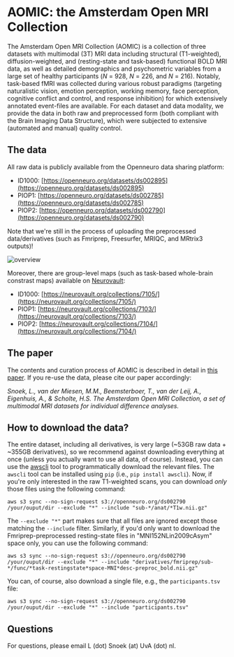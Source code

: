 # AOMIC: the Amsterdam Open MRI Collection
The Amsterdam Open MRI Collection (AOMIC) is a collection of three datasets with multimodal (3T) MRI data including structural (T1-weighted), diffusion-weighted, and (resting-state and task-based) functional BOLD MRI data, as well as detailed demographics and psychometric variables from a large set of healthy participants (*N* = 928, *N* = 226, and *N* = 216). Notably, task-based fMRI was collected during various robust paradigms (targeting naturalistic vision, emotion perception, working memory, face perception, cognitive conflict and control, and response inhibition) for which extensively annotated event-files are available. For each dataset and data modality, we provide the data in both raw and preprocessed form (both compliant with the Brain Imaging Data Structure), which were subjected to extensive (automated and manual) quality control. 

## The data
All raw data is publicly available from the Openneuro data sharing platform:

* ID1000: [https://openneuro.org/datasets/ds002895](https://openneuro.org/datasets/ds002895)
* PIOP1: [https://openneuro.org/datasets/ds002785](https://openneuro.org/datasets/ds002785)
* PIOP2: [https://openneuro.org/datasets/ds002790](https://openneuro.org/datasets/ds002790)

Note that we're still in the process of uploading the preprocessed data/derivatives (such as Fmriprep, Freesurfer, MRIQC, and MRtrix3 outputs)!

![overview](https://docs.google.com/drawings/d/e/2PACX-1vTqWmkIqfLq6-K6Ue106kvWhySohACMQ1l8qHZOTWWQaHm30TfILyzD5PzpgzOG5LKkZ-qhf1JX1GOJ/pub?w=5460&h=3401)

Moreover, there are group-level maps (such as task-based whole-brain constrast maps) available on [Neurovault](https://neurovault.org/):
* ID1000: [https://neurovault.org/collections/7105/](https://neurovault.org/collections/7105/)
* PIOP1: [https://neurovault.org/collections/7103/](https://neurovault.org/collections/7103/)
* PIOP2: [https://neurovault.org/collections/7104/](https://neurovault.org/collections/7104/)

## The paper
The contents and curation process of AOMIC is described in detail in [this paper](). If you re-use the data, please cite our paper accordingly:

*Snoek, L., van der Miesen, M.M., Beemsterboer, T., van der Leij, A., Eigenhuis, A., & Scholte, H.S. The Amsterdam Open MRI Collection, a set of multimodal MRI datasets for individual difference analyses.*

## How to download the data?
The entire dataset, including all derivatives, is very large (~53GB raw data + ~355GB derivatives), so we recommend against downloading everything at once (unless you actually want to use all data, of course).
Instead, you can use the [awscli](https://aws.amazon.com/cli/) tool to programmatically download the relevant files. 
The `awscli` tool can be installed using `pip` (i.e., `pip install awscli`). Now, if you're only interested in the raw T1-weighted scans, you can download *only* those files using the following command:

```
aws s3 sync --no-sign-request s3://openneuro.org/ds002790 /your/ouput/dir --exclude "*" --include "sub-*/anat/*T1w.nii.gz"
```

The `--exclude "*"` part makes sure that all files are ignored except those matching the `--include` filter. 
Similarly, if you'd only want to download the Fmriprep-preprocessed resting-state files in "MNI152NLin2009cAsym" space only, you can use the following command:

```
aws s3 sync --no-sign-request s3://openneuro.org/ds002790 /your/ouput/dir --exclude "*" --include "derivatives/fmriprep/sub-*/func/*task-restingstate*space-MNI*desc-preproc_bold.nii.gz"
```

You can, of course, also download a single file, e.g., the `participants.tsv` file:

```
aws s3 sync --no-sign-request s3://openneuro.org/ds002790 /your/ouput/dir --exclude "*" --include "participants.tsv"
```

## Questions
For questions, please email L (dot) Snoek (at) UvA (dot) nl.
